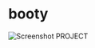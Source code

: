 # booty
![Screenshot PROJECT](https://user-images.githubusercontent.com/112550882/220079634-26f5c371-8d5b-4c76-b2bf-6ade0d6f99f8.png)
